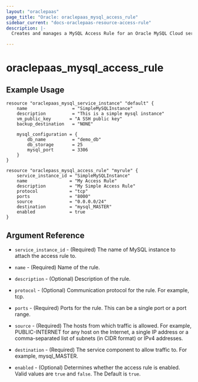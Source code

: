 ```yaml
---
layout: "oraclepaas"
page_title: "Oracle: oraclepaas_mysql_access_rule"
sidebar_current: "docs-oraclepaas-resource-access-rule"
description: |-
  Creates and manages a MySQL Access Rule for an Oracle MySQL Cloud service instance.

---
```


# oraclepaas_mysql_access_rule

## Example Usage


```hcl
resource "oraclepaas_mysql_service_instance" "default" {
	name                 = "SimpleMySQLInstance"
	description          = "This is a simple mysql instance"
	vm_public_key       = "A SSH public key"
	backup_destination   = "NONE"

	mysql_configuration = {
		db_name          = "demo_db"
		db_storage       = 25
		mysql_port       = 3306
	}
}

resource "oraclepass_mysql_access_rule" "myrule" {
	service_instance_id = "SimpleMySQLInstance"
	name                = "My Access Rule"
	description         = "My Simple Access Rule"
	protocol            = "tcp"
	ports               = "8000"
	source              = "0.0.0.0/24"
	destination         = "mysql_MASTER"
	enabled             = true
}
```

## Argument Reference

* `service_instance_id` - (Required) The name of MySQL instance to attach the access rule to. 

* `name` - (Required) Name of the rule.

* `description` - (Optional) Description of the rule.

* `protocol` - (Optional) Communication protocol for the rule. For example, tcp.

* `ports` - (Required) Ports for the rule. This can be a single port or a port range.

* `source` - (Required) The hosts from which traffic is allowed. For example, PUBLIC-INTERNET for any host on the Internet, a single IP address or a comma-separated list of subnets (in CIDR format) or IPv4 addresses.

* `destination` - (Required) The service component to allow traffic to. For example, mysql_MASTER.

* `enabled` - (Optional) Determines whether the access rule is enabled. Valid values are `true` and `false`. The Default is `true`.